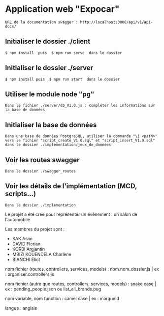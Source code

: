 # Application web "Expocar"
```
URL de la documentation swagger : http://localhost:3000/api/v1/api-docs/
```

## Initialiser le dossier ./client
```
$ npm install  puis  $ npm run serve  dans le dossier 
```

## Initialiser le dossier ./server
```
$ npm install puis  $ npm run start  dans le dossier
```

## Utiliser le module node "pg"
```
Dans le fichier ./server/db_V1.0.js : compléter les informations sur la base de données
```

## Initialiser la base de données
```
Dans une base de données PostgreSQL, utiliser la commande "\i <path>" vers le fichier "script_create_V1.0.sql" et "script_insert_V1.0.sql" dans le dossier ./implementation/jeux_de_donnees
```

## Voir les routes swagger
```
Dans le dossier ./swagger_routes
```

## Voir les détails de l'implémentation (MCD, scripts...)
```
Dans le dossier ./implementation
```

Le projet a été crée pour représenter un évènement : un salon de l'automobile

Les membres du projet sont :
- SAK Asim
- DAVID Florian
- KORBI Argjentin
- MBIZI KOUENDELA Charlène
- BIANCHI Eliot

nom fichier (routes, controllers, services, models) : nom.nom_dossier.js | ex : organiser.controllers.js

nom fichier (autre que routes, controllers, services, models) : snake case | ex : pending_people.json ou list_all_brands.pug

nom variable, nom function : camel case | ex : marqueId

langue : anglais
